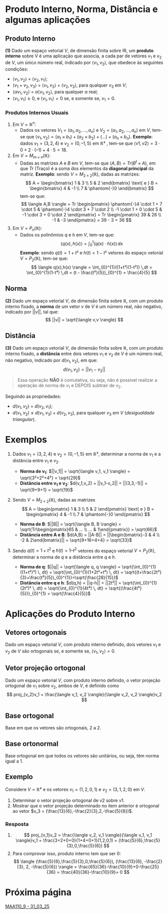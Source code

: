# Produto Interno, Norma, Distância e algumas aplicações
## Produto Interno
**(1)** Dado um espaço vetorial $V$, de dimensão finita sobre IR, um **produto interno** sobre V é uma aplicação que associa, a cada par de vetores $v_1$ e $v_2$ de $V$, um único número real, indicado por $\langle v_1,v_2 \rangle$, que obedece às seguintes condições:
- $\langle v_1,v_2 \rangle$ = $\langle v_2,v_1 \rangle$;
- $\langle v_1+v_2,v_3 \rangle$ = $\langle v_1,v_3 \rangle$ + $\langle v_2,v_3 \rangle$, para qualquer $v_3$ em $V$;
- $\langle \alpha v_1,v_2 \rangle$ = $\alpha \langle v_1,v_2 \rangle$, para qualquer $\alpha$ real;
- $\langle v_1,v_1 \rangle \geqslant 0$, e $\langle v_1,v_1 \rangle = 0$ se, e somente se, $v_1 = 0$.
### Produtos Internos Usuais
1. Em $V = \mathbb{R}^n$:
	- Dados os vetores $V_1=(a_1,a_2,...,a_n)$ e $V_2=(a_1,a_2,...,a_n)$ em $V$, tem-se que $\langle v_1,v_2 \rangle = (a_1 \times b_1) + (a_2 \times b_2) + (...) + (a_n \times b_n)$.
	**Exemplo**: dados $v_1 = (3,2,4)$ e $v_2 = (0,–1,5)$ em $\mathbb{R}³$ , tem-se que $\langle v1,v2 \rangle = 3 \cdot 0 + 2 \cdot (–1) + 4 \cdot 5 = 18$.
2. Em $V = M_{m \times n}(\mathbb{R})$:
	- Dadas as matrizes $A$ e $B$ em $V$, tem-se que $\langle A,B \rangle = Tr(B^t \times A)$, em que $Tr$ (Traço) é a soma dos elementos da **diagonal principal** da matriz.
	**Exemplo**: sendo $V = M_{2 \times 2}(\mathbb{R})$, dadas as matrizes:
	$$
	A =
	  \begin{bmatrix}
	    1 & 3 \\
	    5 & 2
	  \end{bmatrix} \text{ e }
	B =
	  \begin{bmatrix}
	    4 & -1 \\
	    7 & \phantom{-}0
	  \end{bmatrix}
	$$
	tem-se que:
	$$
	\langle A,B \rangle = Tr
	\begin{pmatrix}
		\phantom{-}4 \cdot 1 + 7 \cdot 5 & \phantom{-}4 \cdot 3 + 7 \cdot 2 \\
		-1 \cdot 1 + 0 \cdot 5 & -1 \cdot 3 + 0 \cdot 2
	\end{pmatrix} = Tr
	\begin{pmatrix}
		39 & 26 \\
		-1 & -3
	\end{pmatrix} = 39 - 3 = 36
	$$
3. Em $V = P_n(\mathbb{R})$:
	- Dados os polinômios $q$ e $h$ em $V$, tem-se que:
	$$
	\langle q(x),h(x) \rangle = \int_{0}^{1}(q(x) \cdot h(x)) \,dx
	$$
	**Exemplo**: sendo $q(t)=1+t²$ e $h(t)=1-t²$ vetores do espaço vetorial $V = P_2(\mathbb{R})$, tem-se que:
	$$
		\langle q(x),h(x) \rangle = \int_{0}^{1}((1+t²)(1-t²)) \,dt = \int_{0}^{1}(1-t⁴) \,dt = (t - \frac{t⁵}{5})_{0}^{1} = \frac{4}{5}
	$$
## Norma
**(2)** Dado um espaço vetorial $V$, de dimensão finita sobre $\mathbb{R}$, com um produto interno fixado, a **norma** de um vetor $v$ de $V$ é um número real, não negativo, indicado por $||v||$, tal que:
$$
||v|| = \sqrt{\langle v,v \rangle}
$$
## Distância
**(3)** Dado um espaço vetorial $V$, de dimensão finita sobre $\mathbb{R}$, com um produto interno fixado, a **distância** entre dois vetores $v_1$ e $v_2$ de $V$ é um
número real, não negativo, indicado por $d(v_1,v_2)$, em que:
$$
d(v_1,v_2) = ||v_1-v_2||
$$
>Essa operação **NÃO** é comutativa, ou seja, não é possível realizar a operação de norma de $v_1$ e DEPOIS subtrair de $v_2$.

Seguindo as propriedades:
- $d(v_1,v_2)$ = $d(v_2,v_1)$;
- $d(v_1,v_2) \leq d(v_1,v_3) + d(v_2,v_3)$, para qualquer $v_3$ em $V$ (*desigualdade triangular*).
# Exemplos
1. Dados $v_1 = (3,2,4)$ e $v_2 = (0,–1,5)$ em $\mathbb{R}³$, determinar a norma de $v_1$ e a distância entre $v_1$ e $v_2$.
	- **Norma de $\mathbf{v_1}$**: $||v_1|| = \sqrt{\langle v_1, v_1 \rangle} = \sqrt{3²+2²+4²} = \sqrt{29}$
	- **Distância entre $\mathbf{v_1}$ e $\mathbf{v_2}$**: $d(v_1,v_2) = ||v_1-v_2|| = ||(3,3,-1)|| = \sqrt{9+9+1} = \sqrt{19}$

2. Sendo $V = M_{2 \times 2}(\mathbb{R})$, dadas as matrizes
	$$
	A = 
	\begin{pmatrix}
		1 & 3 \\
		5 & 2
	\end{pmatrix} \text{ e }
	B = 
	\begin{pmatrix}
		4 & -1 \\
		7 & \phantom{-}0
	\end{pmatrix}
	$$
	- **Norma de $\mathbf{B}$**: $||B|| = \sqrt{\langle B, B \rangle} = \sqrt{Tr\begin{pmatrix}65 & ... \\ ... & 1\end{pmatrix}} = \sqrt{66}$
	- **Distância entre $\mathbf{A}$ e $\mathbf{B}$**: $d(A,B) = ||A-B|| = ||\begin{bmatrix}-3 & 4 \\ -2 & 2\end{bmatrix}|| = \sqrt{9+16+4+4} = \sqrt{33}$

3. Sendo $q(t) = 1 + t^2$ e $h(t) = 1 – t^2$ vetores do espaço vetorial $V = P_2(\mathbb{R})$, determinar a norma de $q$ e a distância entre $q$ e $h$.
	- **Norma de $\mathbf{q}$**: $||q|| = \sqrt{\langle q, q \rangle} = \sqrt{\int_{0}^{1}((1+t²)²) \, dt} = \sqrt{\int_{0}^{1}(1+2t²+t⁴) \, dt} = \sqrt{(t+\frac{2t³}{3}+\frac{t⁵}{5})_{0}^{1}}=\sqrt{\frac{28}{15}}$
	- **Distância entre $\mathbf{q}$ e $\mathbf{h}$**: $d(q,h) = ||q-h|| = ||2t²|| = \sqrt{\int_{0}^{1}(2t²)² \, dt} = \sqrt{\int_{0}^{1}(4t⁴) \, dt} = \sqrt{(\frac{4t⁵}{5})}_{0}^{1} = \sqrt{\frac{4}{5}}$
# Aplicações do Produto Interno
## Vetores ortogonais
Dado um espaço vetorial $V$, com produto interno definido, dois vetores $v_1$ e $v_2$ de $V$ são ortogonais se, e somente se, $\langle v_1,v_2 \rangle = 0$.
## Vetor projeção ortogonal
Dado um espaço vetorial $V$, com produto interno definido, o vetor projeção ortogonal de $v_1$ sobre $v_2$, ambos de $V$, é definido como
$$
proj_{v_2}v_1 = \frac{\langle v_1, v_2 \rangle}{\langle v_2, v_2 \rangle}v_2
$$
## Base ortogonal
Base em que os vetores são ortogonais, 2 a 2.
## Base ortonormal
Base ortogonal em que todos os vetores são
unitários, ou seja, têm norma igual a 1.
## Exemplo
Considere $V = \mathbb{R}⁴$ e os vetores $v_1 = (1,2,0,1)$ e $v_2 = (3,1,2,0)$ em $V$.
1. Determinar o vetor projeção ortogonal de $v2$ sobre $v1$.
2. Mostrar que o vetor projeção determinado no item anterior é ortogonal ao vetor $v_3 = (\frac{13}{6},-\frac{2}{3},2,-\frac{5}{6})$.
### Resposta
1. $$
proj_{v_1}v_2 = \frac{\langle v_2, v_1 \rangle}{\langle v_1, v_1 \rangle}v_1 = \frac{3+2+0+0}{1+4+0+1}(1,2,0,1) = (\frac{5}{6},\frac{5}{3},0,\frac{5}{6})
$$
2. Para comprovar isso, produto interno tem que ser 0:
	$$
	\langle (\frac{5}{6},\frac{5}{3},0,\frac{5}{6}), (\frac{13}{6}, -\frac{2}{3}, 2, -\frac{5}{6}) \rangle = \frac{65}{36}-\frac{10}{9}+0-\frac{25}{36} = \frac{40}{36}-\frac{10}{9}= 0
	$$
# Próxima página
[MAA110_9 - 31_03_25](MAA110_9%20-%2031_03_25.md)